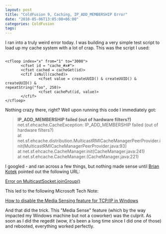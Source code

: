 ```yaml
---
layout: post
title: "ColdFusion 9, Caching, IP_ADD_MEMBERSHIP Error"
date: "2010-05-06T13:05:00+06:00"
categories: ColdFusion 
tags: 
---
```


I ran into a truly weird error today. I was building a very simple test script to load up my cache system with a lot of crap. This was the script I used:

<p>

<code>
&lt;cfloop index="x" from="1" to="3000"&gt;
       &lt;cfset id = "cache_#x#"&gt;
       &lt;cfset cached = cacheGet(id)&gt;
       &lt;cfif isNull(cached)&gt;
               &lt;cfset value = createUUID() & createUUID() & createUUID() &
repeatString("foo", 250)&gt;
               &lt;cfset cachePut(id, value)&gt;
       &lt;/cfif&gt;
&lt;/cfloop&gt;
</code>

<p>

Nothing crazy there, right? Well upon running this code I immediately got:

<p>

<blockquote>
<b>IP_ADD_MEMBERSHIP failed (out of hardware filters?)</b><br/>
net.sf.ehcache.CacheException: IP_ADD_MEMBERSHIP failed (out of
hardware filters?)<br/>
       at <br/>net.sf.ehcache.distribution.MulticastRMICacheManagerPeerProvider.init(MulticastRMICacheManagerPeerProvider.java:93)<br/>
       at net.sf.ehcache.CacheManager.init(CacheManager.java:241)<br/>
       at net.sf.ehcache.CacheManager.<init>(CacheManager.java:221)<br/>
</blockquote>

<p>

I googled - and ran across a few things, but nothing made sense until <a href="http://www.briankotek.com/blog/">Brian Kotek</a> pointed out the following URL: 

<p>

<a href="http://stackoverflow.com/questions/2534551/error-on-multicastsocket-joingroup">Error on MulticastSocket.joinGroup()</a>

<p>

This led to the following Microsoft Tech Note: 

<p>

<a href="http://support.microsoft.com/kb/239924">How to disable the Media Sensing feature for TCP/IP in Windows</a>

<p>

And that did the trick. This "Media Sense" feature (which by the way impacted my Windows machine but not a coworker) was the culprit. As soon as I did the regedit (wow, it's been a long time since I did one of those) and rebooted, everything worked perfectly.